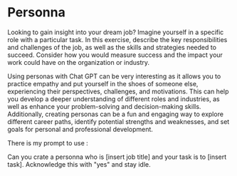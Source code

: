 # Personna
Looking to gain insight into your dream job? Imagine yourself in a specific role with a particular task. In this exercise, describe the key responsibilities and challenges of the job, as well as the skills and strategies needed to succeed. Consider how you would measure success and the impact your work could have on the organization or industry.

Using personas with Chat GPT can be very interesting as it allows you to practice empathy and put yourself in the shoes of someone else, experiencing their perspectives, challenges, and motivations. This can help you develop a deeper understanding of different roles and industries, as well as enhance your problem-solving and decision-making skills. Additionally, creating personas can be a fun and engaging way to explore different career paths, identify potential strengths and weaknesses, and set goals for personal and professional development.

There is my prompt to use : 

Can you crate a personna who is [insert job title] and your task is to [insert task]. Acknowledge this with "yes" and stay idle.
